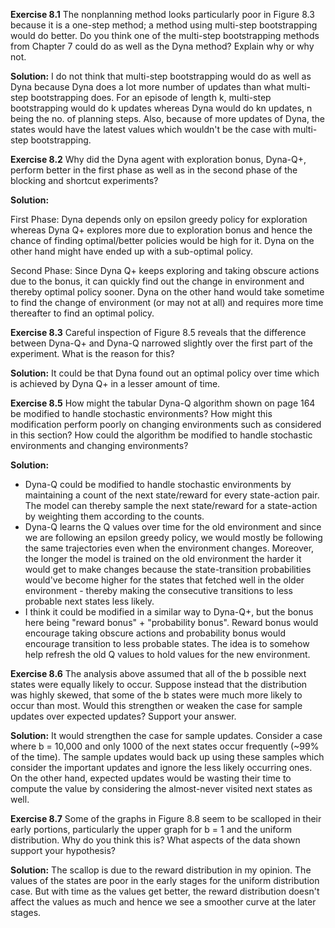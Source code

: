 <b>Exercise 8.1</b> The nonplanning method looks particularly poor in Figure 8.3 because it is a one-step method; a method using multi-step bootstrapping would do better. Do you think one of the multi-step bootstrapping methods from Chapter 7 could do as well as the Dyna method? Explain why or why not.

<b>Solution:</b> I do not think that multi-step bootstrapping would do as well as Dyna because Dyna does a lot more number of updates than what multi-step bootstrapping does. For an episode of length k, multi-step bootstrapping would do k updates whereas Dyna would do kn updates, n being the no. of planning steps. Also, because of more updates of Dyna, the states would have the latest values which wouldn't be the case with multi-step bootstrapping.

<b>Exercise 8.2</b> Why did the Dyna agent with exploration bonus, Dyna-Q+, perform better in the first phase as well as in the second phase of the blocking and shortcut experiments?

<b>Solution:</b> 

First Phase: Dyna depends only on epsilon greedy policy for exploration whereas Dyna Q+ explores more due to exploration bonus and hence the chance of finding optimal/better policies would be high for it. Dyna on the other hand might have ended up with a sub-optimal policy.

Second Phase: Since Dyna Q+ keeps exploring and taking obscure actions due to the bonus, it can quickly find out the change in environment and thereby optimal policy sooner. Dyna on the other hand would take sometime to find the change of environment (or may not at all) and requires more time thereafter to find an optimal policy.

<b>Exercise 8.3</b> Careful inspection of Figure 8.5 reveals that the difference between Dyna-Q+ and Dyna-Q narrowed slightly over the first part of the experiment. What is the reason for this?

<b>Solution:</b> It could be that Dyna found out an optimal policy over time which is achieved by Dyna Q+ in a lesser amount of time.

<b>Exercise 8.5</b> How might the tabular Dyna-Q algorithm shown on page 164 be modified to handle stochastic environments? How might this modification perform poorly on changing environments such as considered in this section? How could the algorithm be modified to handle stochastic environments and changing environments?

<b>Solution:</b> 

- Dyna-Q could be modified to handle stochastic environments by maintaining a count of the next state/reward for every state-action pair. The model can thereby sample the next state/reward for a state-action by weighting them according to the counts.
- Dyna-Q learns the Q values over time for the old environment and since we are following an epsilon greedy policy, we would mostly be following the same trajectories even when the environment changes.  Moreover, the longer the model is trained on the old environment the harder it would get to make changes because the state-transition probabilities would've become higher for the states that fetched well in the older environment - thereby making the consecutive transitions to less probable next states less likely.
- I think it could be modified in a similar way to Dyna-Q+, but the bonus here being "reward bonus" + "probability bonus". Reward bonus would encourage taking obscure actions and probability bonus would encourage transition to less probable states.  The idea is to somehow help refresh the old Q values to hold values for the new environment.

<b>Exercise 8.6</b> The analysis above assumed that all of the b possible next states were equally likely to occur. Suppose instead that the distribution was highly skewed, that some of the b states were much more likely to occur than most. Would this strengthen or weaken the case for sample updates over expected updates? Support your answer.

<b>Solution:</b>  It would strengthen the case for sample updates. Consider a case where b = 10,000 and only 1000 of the next states occur frequently (~99% of the time). The sample updates would back up using these samples which consider the important updates and ignore the less likely occurring ones. On the other hand, expected updates would be wasting their time to compute the value by considering the almost-never visited next states as well.

<b>Exercise 8.7</b> Some of the graphs in Figure 8.8 seem to be scalloped in their early portions, particularly the upper graph for b = 1 and the uniform distribution. Why do you think this is? What aspects of the data shown support your hypothesis?

<b>Solution:</b> The scallop is due to the reward distribution in my opinion. The values of the states are poor in the early stages for the uniform distribution case. But with time as the values get better, the reward distribution doesn't affect the values as much and hence we see a smoother curve at the later stages.